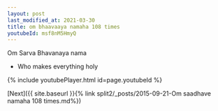 ```yaml
---
layout: post
last_modified_at: 2021-03-30
title: om bhaavaaya namaha 108 times
youtubeId: msf8nM5HmyQ
---
```

 
 
Om Sarva Bhavanaya nama 
 
 -  Who makes everything holy 
 
  
 
  
 
 
 
 
 
 


{% include youtubePlayer.html id=page.youtubeId %}
 
[Next]({{ site.baseurl }}{% link  split2/_posts/2015-09-21-Om saadhave namaha 108 times.md%})
 
